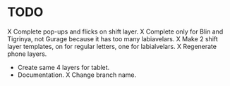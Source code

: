 # TODO

X Complete pop-ups and flicks on shift layer.
X Complete only for Blin and Tigrinya, not Gurage because it has too many labiavelars.
X Make 2 shift layer templates, on for regular letters, one for labialvelars.
X Regenerate phone layers.
* Create same 4 layers for tablet.
* Documentation.
X Change branch name.